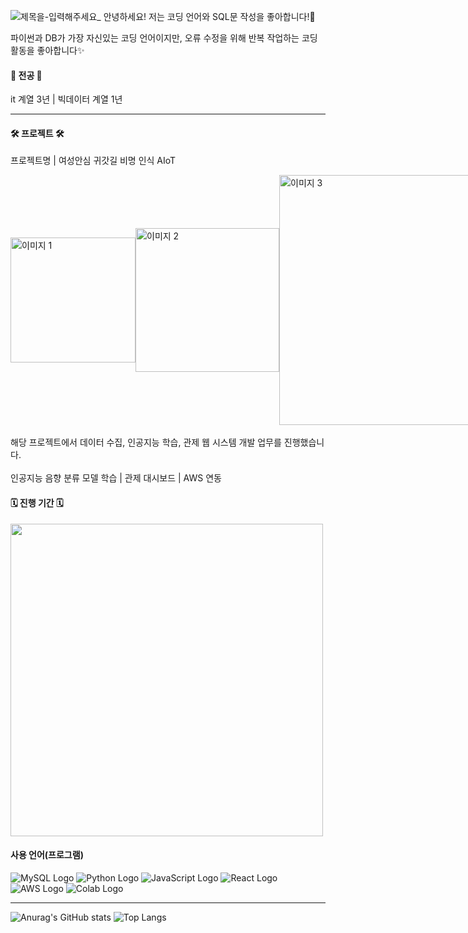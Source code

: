 <!--
**DaOn1072/Daon1072** is a ✨ _special_ ✨ repository because its `README.md` (this file) appears on your GitHub profile.

Here are some ideas to get you started:

- 🔭 I’m currently working on ...
- 🌱 I’m currently learning ...
- 👯 I’m looking to collaborate on ...
- 🤔 I’m looking for help with ...
- 💬 Ask me about ...
- 📫 How to reach me: ...
- 😄 Pronouns: ...
- ⚡ Fun fact: ...
-->

![제목을-입력해주세요_](https://github.com/user-attachments/assets/712541c8-31ec-49a3-9def-d2e5c5a16e3a)
안녕하세요! 저는 코딩 언어와 SQL문 작성을 좋아합니다!🌱 

파이썬과 DB가 가장 자신있는 코딩 언어이지만, 오류 수정을 위해 반복 작업하는 코딩 활동을 좋아합니다✨

<h4> 📖 전공 📖 </h4>
it 계열 3년 | 빅데이터 계열 1년

<hr />
<h4> 🛠 프로젝트 🛠 </h4>

프로젝트명 | 여성안심 귀갓길 비명 인식 AIoT </br>

<div style="display: flex; justify-content: space-around; align-items: center;">
    <img src="https://github.com/user-attachments/assets/357ba1ed-684e-4757-951d-ddb7bfabf5ce" alt="이미지 1" style="width: 200px; height: auto; object-fit: cover;">
    <img src="https://github.com/user-attachments/assets/8d498c30-9d43-4b6f-9a8a-1c28701b573e" alt="이미지 2" style="width: 230px; height: auto; object-fit: cover;">
    <img src="https://github.com/user-attachments/assets/86b7a1a4-e427-4e35-b4eb-605ada1802fd" alt="이미지 3" style="width: 400px; height: auto; object-fit: cover;">
</div>
</br>
해당 프로젝트에서 데이터 수집, 인공지능 학습, 관제 웹 시스템 개발 업무를 진행했습니다.</br>
</br>
인공지능 음향 분류 모델 학습 | 관제 대시보드 | AWS 연동
</br>

<h4> 🗓 진행 기간 🗓 </h4>
<img src="https://github.com/user-attachments/assets/8e40bf54-d1c4-40f2-b488-58a54504be7e" style="width: 500px; height: auto; ">

<h4> 사용 언어(프로그램)</h4>

![MySQL Logo](https://img.shields.io/badge/MySQL-0089D6?style=for-the-badge&logo=mysql&logoColor=white)
![Python Logo](https://img.shields.io/badge/Python-38B2AC?style=for-the-badge&logo=python&logoColor=white)
![JavaScript Logo](https://img.shields.io/badge/JavaScript-F7DF1E?style=for-the-badge&logo=JavaScript&logoColor=white)
![React Logo](https://img.shields.io/badge/React-6DB33F?style=for-the-badge&logo=react&logoColor=61DAFB)
![AWS Logo](https://img.shields.io/badge/Amazon_AWS-777BB4?style=for-the-badge&logo=amazon-aws&logoColor=white)
![Colab Logo](https://img.shields.io/badge/Colab-F15B2A?style=for-the-badge&logo=googlecolab&color=525252)

<hr />

![Anurag's GitHub stats](https://github-readme-stats.vercel.app/api?username=DaOn1072&show_icons=true&theme=radical)
![Top Langs](https://github-readme-stats.vercel.app/api/top-langs/?username=DaOn1072&layout=compact)
